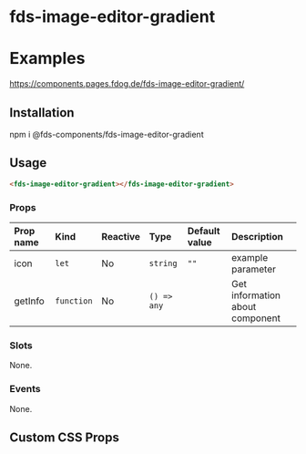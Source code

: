 # fds-image-editor-gradient

# Examples

https://components.pages.fdog.de/fds-image-editor-gradient/

## Installation
npm i @fds-components/fds-image-editor-gradient

## Usage 
``` html
<fds-image-editor-gradient></fds-image-editor-gradient>
```

[//]: # "Autogeneratedstart"
### Props

| Prop name | Kind | Reactive | Type | Default value | Description |
| :--- | :--- | :--- | :--- | :--- | :--- |
| icon | <code>let</code> | No | <code>string</code> | <code>""</code> | example parameter |
| getInfo | <code>function</code> | No | <code>() => any</code> | <code></code> | Get information about component |
### Slots

None.

### Events

None.


[//]: # "Autogeneratedstop"

## Custom CSS Props

 

 
